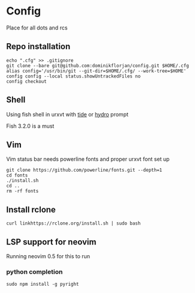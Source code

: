 # Config

Place for all dots and rcs 

## Repo installation

```console
echo ".cfg" >> .gitignore
git clone --bare git@github.com:dominikflorjan/config.git $HOME/.cfg
alias config='/usr/bin/git --git-dir=$HOME/.cfg/ --work-tree=$HOME'
config config --local status.showUntrackedFiles no
config checkout
```

## Shell

Using fish shell in urxvt with [tide](https://github.com/IlanCosman/tide) or [hydro](https://github.com/jorgebucaran/hydro) prompt

Fish 3.2.0 is a must

## Vim

Vim status bar needs powerline fonts and proper urxvt font set up

```console
git clone https://github.com/powerline/fonts.git --depth=1
cd fonts 
./install.sh
cd ..
rm -rf fonts
```

## Install rclone

```console
curl linkhttps://rclone.org/install.sh | sudo bash
```

## LSP support for neovim 

Running neovim 0.5 for this to run

### python completion 
```
sudo npm install -g pyright
```
